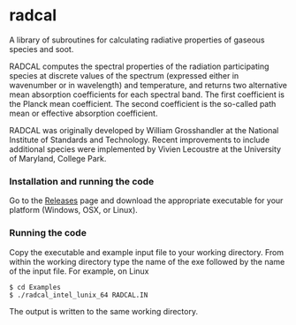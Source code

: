 # radcal
A library of subroutines for calculating radiative properties of gaseous species and soot.

RADCAL computes the spectral properties of the radiation participating species at discrete values of the spectrum (expressed either in wavenumber or in wavelength) and temperature, and returns two alternative mean absorption coefficients for each spectral band. The first coefficient is the Planck mean coefficient.  The second coefficient is the so-called path mean or effective absorption coefficient.

RADCAL was originally developed by William Grosshandler at the National Institute of Standards and Technology.  Recent improvements to include additional species were implemented by Vivien Lecoustre at the University of Maryland, College Park.

### Installation and running the code

Go to the [Releases]() page and download the appropriate executable for your platform (Windows, OSX, or Linux).

### Running the code

Copy the executable and example input file to your working directory.  From within the working directory type the name of the exe followed by the name of the input file.  For example, on Linux

```
$ cd Examples
$ ./radcal_intel_lunix_64 RADCAL.IN
```

The output is written to the same working directory.
